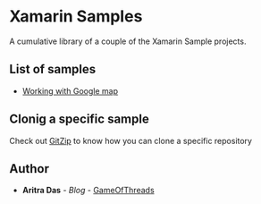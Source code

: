 # Xamarin Samples
A cumulative library of a couple of the Xamarin Sample projects.

## List of samples
  - [Working with Google map](XF_GoogleMap)
  
## Clonig a specific sample
Check out [GitZip](https://kinolien.github.io/gitzip/) to know how you can clone a specific repository


## Author

* **Aritra Das** - *Blog* - [GameOfThreads](https://gameofthreads.online/)
